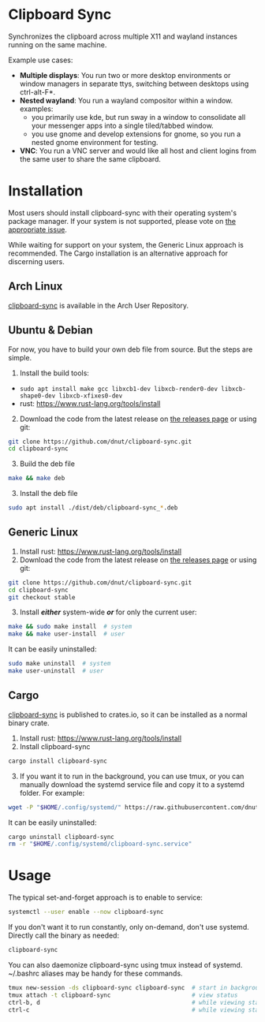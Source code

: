 # Clipboard Sync

Synchronizes the clipboard across multiple X11 and wayland instances running on the same machine.

Example use cases:

- **Multiple displays**: You run two or more desktop environments or window managers in separate ttys, switching between desktops using ctrl-alt-F*. 
- **Nested wayland**: You run a wayland compositor within a window. examples:
  - you primarily use kde, but run sway in a window to consolidate all your messenger apps into a single tiled/tabbed window.
  - you use gnome and develop extensions for gnome, so you run a nested gnome environment for testing.
- **VNC**: You run a VNC server and would like all host and client logins from the same user to share the same clipboard.

# Installation
Most users should install clipboard-sync with their operating system's package manager. If your system is not supported, please vote on [the appropriate issue](https://github.com/dnut/clipboard-sync/issues?q=is%3Aopen+is%3Aissue+label%3Adistribution).

While waiting for support on your system, the Generic Linux approach is recommended. The Cargo installation is an alternative approach for discerning users.

## Arch Linux
[clipboard-sync](https://aur.archlinux.org/packages/clipboard-sync) is available in the Arch User Repository.

## Ubuntu & Debian
For now, you have to build your own deb file from source. But the steps are simple.

1. Install the build tools:
  - `sudo apt install make gcc libxcb1-dev libxcb-render0-dev libxcb-shape0-dev libxcb-xfixes0-dev`
  - rust: https://www.rust-lang.org/tools/install
2. Download the code from the latest release on [the releases page](https://github.com/dnut/clipboard-sync/releases/) or using git:
```bash
git clone https://github.com/dnut/clipboard-sync.git
cd clipboard-sync
```
3. Build the deb file
```bash
make && make deb
```
3. Install the deb file
```bash
sudo apt install ./dist/deb/clipboard-sync_*.deb
```

## Generic Linux
1. Install rust: https://www.rust-lang.org/tools/install
2. Download the code from the latest release on [the releases page](https://github.com/dnut/clipboard-sync/releases/) or using git:
```bash
git clone https://github.com/dnut/clipboard-sync.git
cd clipboard-sync
git checkout stable
```
3. Install ***either*** system-wide ***or*** for only the current user:
```bash
make && sudo make install  # system
make && make user-install  # user
```
It can be easily uninstalled:
```bash
sudo make uninstall  # system
make user-uninstall  # user
```

## Cargo
[clipboard-sync](https://crates.io/crates/clipboard-sync) is published to crates.io, so it can be installed as a normal binary crate.

1. Install rust: https://www.rust-lang.org/tools/install
2. Install clipboard-sync
```bash
cargo install clipboard-sync
```
3. If you want it to run in the background, you can use tmux, or you can manually download the systemd service file and copy it to a systemd folder. For example:
```bash
wget -P "$HOME/.config/systemd/" https://raw.githubusercontent.com/dnut/clipboard-sync/master/clipboard-sync.service
```
It can be easily uninstalled:
```bash
cargo uninstall clipboard-sync
rm -r "$HOME/.config/systemd/clipboard-sync.service"
```

# Usage
The typical set-and-forget approach is to enable to service:
```bash
systemctl --user enable --now clipboard-sync
```

If you don't want it to run constantly, only on-demand, don't use systemd. Directly call the binary as needed:
```bash
clipboard-sync
```

You can also daemonize clipboard-sync using tmux instead of systemd. ~/.bashrc aliases may be handy for these commands.
```bash
tmux new-session -ds clipboard-sync clipboard-sync  # start in background
tmux attach -t clipboard-sync                       # view status
ctrl-b, d                                           # while viewing status, send back to background
ctrl-c                                              # while viewing status, terminate the process
```
